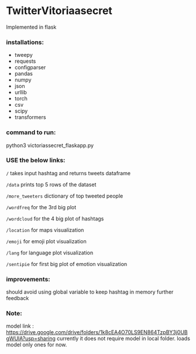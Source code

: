 # TwitterVitoriaasecret
Implemented in flask

### installations:
- tweepy
- requests
- configparser
- pandas
- numpy 
- json
- urllib
- torch
- csv
- scipy
- transformers

### command to run:
python3 victoriassecret_flaskapp.py

### USE the below links:
```/```
takes input hashtag and returns tweets dataframe

```/data```
prints top 5 rows of the dataset

```/more_tweeters```
dictionary of top tweeted people

```/wordfreq```
for the 3rd big plot

```/wordcloud```
for the 4 big plot of hashtags

```/location``` 
for maps visualization

```/emoji```
for emoji plot visualization

```/lang```
for language plot visualization

```/sentipie```
for first big plot of emotion visualization

### improvements:
should avoid using global variable to keep hashtag in memory
further feedback

### Note:
model link : https://drive.google.com/drive/folders/1k8cEA4O70LS9EN864TzpBY3j0UBgWUlA?usp=sharing
currently it does not require model in local folder.
loads model only ones for now. 
